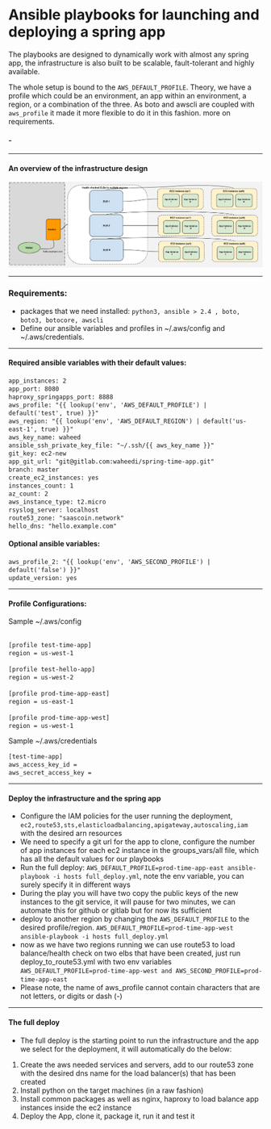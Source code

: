 # Ansible playbooks for launching and deploying a spring app

The playbooks are designed to dynamically work with almost any spring app, the infrastructure is also built to be scalable, fault-tolerant and highly available. 

The whole setup is bound to the `AWS_DEFAULT_PROFILE`. Theory, we have a profile which could be an environment, an app within an environment, a region, or a combination of the three. As boto and awscli are coupled with `aws_profile` it made it more flexible to do it in this fashion. more on requirements.


#### -

--- 

#### An overview of the infrastructure design

![alt text](aws-springapp-infrastructure.png)

---

### Requirements:

- packages that we need installed: `python3, ansible > 2.4 , boto, boto3, botocore, awscli`
- Define our ansible variables and profiles in ~/.aws/config and ~/.aws/credentials.

---
#### Required ansible variables with their default values:
```
app_instances: 2
app_port: 8080
haproxy_springapps_port: 8888
aws_profile: "{{ lookup('env', 'AWS_DEFAULT_PROFILE') | default('test', true) }}"
aws_region: "{{ lookup('env', 'AWS_DEFAULT_REGION') | default('us-east-1', true) }}"
aws_key_name: waheed
ansible_ssh_private_key_file: "~/.ssh/{{ aws_key_name }}"
git_key: ec2-new
app_git_url: "git@gitlab.com:waheedi/spring-time-app.git"
branch: master
create_ec2_instances: yes
instances_count: 1
az_count: 2
aws_instance_type: t2.micro
rsyslog_server: localhost
route53_zone: "saascoin.network"
hello_dns: "hello.example.com"
```
#### Optional ansible variables:

```
aws_profile_2: "{{ lookup('env', 'AWS_SECOND_PROFILE') | default('false') }}"
update_version: yes
```
---
#### Profile Configurations:

Sample ~/.aws/config 

```

[profile test-time-app]
region = us-west-1

[profile test-hello-app]
region = us-west-2

[profile prod-time-app-east]
region = us-east-1

[profile prod-time-app-west]
region = us-west-1

```
Sample ~/.aws/credentials
```
[test-time-app]
aws_access_key_id = 
aws_secret_access_key = 

```

---

#### Deploy the infrastructure and the spring app
- Configure the IAM policies for the user running the deployment, `ec2,route53,sts,elasticloadbalancing,apigateway,autoscaling,iam` with the desired arn resources
- We need to specify a git url for the app to clone, configure the number of app instances for each ec2 instance in the groups_vars/all file, which has all the default values for our playbooks
- Run the full deploy: `AWS_DEFAULT_PROFILE=prod-time-app-east ansible-playbook -i hosts full_deploy.yml`, note the env variable, you can surely specify it in different ways
- During the play you will have two copy the public keys of the new instances to the git service, it will pause for two minutes, we can automate this for github or gitlab but for now its sufficient 
- deploy to another region by changing the `AWS_DEFAULT_PROFILE` to the desired profile/region. `AWS_DEFAULT_PROFILE=prod-time-app-west ansible-playbook -i hosts full_deploy.yml`
- now as we have two regions running we can use route53 to load balance/health check on two elbs that have been created, just run deploy_to_route53.yml with two env variables `AWS_DEFAULT_PROFILE=prod-time-app-west and AWS_SECOND_PROFILE=prod-time-app-east`
- Please note, the name of aws_profile cannot contain characters that are not letters, or digits or dash (-)

---
#### The full deploy
- The full deploy is the starting point to run the infrastructure and the app we select for the deployment, it will automatically do the below:
1. Create the aws needed services and servers, add to our route53 zone with the desired dns name for the load balancer(s) that has been created
2. Install python on the target machines (in a raw fashion)
3. Install common packages as well as nginx, haproxy to load balance app instances inside the ec2 instance
4. Deploy the App, clone it, package it, run it and test it
